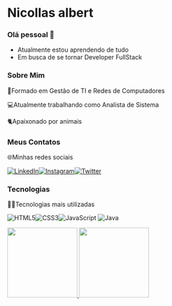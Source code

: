 # Nicollas albert

### Olá pessoal 👋

- Atualmente estou aprendendo de tudo
- Em busca de se tornar Developer FullStack



### Sobre Mim

📘Formado em Gestão de TI e Redes de Computadores

💻Atualmente trabalhando como Analista de Sistema

🐈Apaixonado por animais



### Meus Contatos



🌐Minhas redes sociais

[![LinkedIn](https://img.shields.io/badge/LinkedIn-F0?style=for-the-badge&logo=linkedin)](https://www.linkedin.com/in/nicollas-albert/)[![Instagram](https://img.shields.io/badge/Instagram-F0?style=for-the-badge&logo=instagram&logoColor=FFF)](https://www.instagram.com/nicollasalbert/)[![Twitter](https://img.shields.io/badge/Twitter-F0?style=for-the-badge&logo=twitter&logoColor=FFF)](https://twitter.com/nicollasalbert)



### Tecnologias



🧑‍💻Tecnologias mais utilizadas



![HTML5](https://img.shields.io/badge/HTML5-0?style=for-the-badge&logo=html5)![CSS3](https://img.shields.io/badge/CSS3-0?style=for-the-badge&logo=css3&logoColor=264CE4)![JavaScript](https://img.shields.io/badge/JavaScript-f0?style=for-the-badge&logo=javascript) ![Java](https://img.shields.io/badge/Java-f0?style=for-the-badge&logo=java)

<div>
  <a href="https://github.com/NicollasAlbert">
  <img height="160em" src="https://github-readme-stats.vercel.app/api?username=NicollasAlbert&show_icons=true&theme=dark&include_all_commits=true&count_private=true"/>
  <img height="160em" src="https://github-readme-stats.vercel.app/api/top-langs/?username=NicollasAlbert&layout=compact&langs_count=7&theme=dark"/>
</div>


